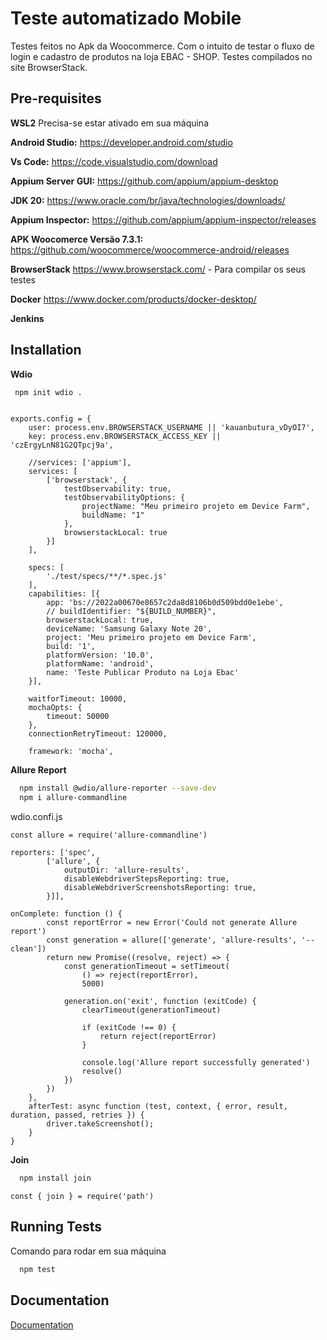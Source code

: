 

# Teste automatizado Mobile
Testes feitos no Apk da Woocommerce. Com o intuito de testar o fluxo de login e cadastro de produtos na loja EBAC - SHOP. Testes compilados no site BrowserStack. 
 


## Pre-requisites

**WSL2** Precisa-se estar ativado em sua máquina

**Android Studio:** https://developer.android.com/studio 

**Vs Code:** https://code.visualstudio.com/download

**Appium Server GUI:** https://github.com/appium/appium-desktop 

**JDK 20:** https://www.oracle.com/br/java/technologies/downloads/

**Appium Inspector:** https://github.com/appium/appium-inspector/releases

**APK Woocomerce Versão 7.3.1:** https://github.com/woocommerce/woocommerce-android/releases

**BrowserStack** https://www.browserstack.com/ - Para compilar os seus testes

**Docker** https://www.docker.com/products/docker-desktop/

**Jenkins** 






## Installation

**Wdio**

```bash
 npm init wdio .
```
````

exports.config = {
    user: process.env.BROWSERSTACK_USERNAME || 'kauanbutura_vDyOI7',
    key: process.env.BROWSERSTACK_ACCESS_KEY || 'czErgyLnN81G2QTpcj9a',

    //services: ['appium'],
    services: [
        ['browserstack', {
            testObservability: true,
            testObservabilityOptions: {
                projectName: "Meu primeiro projeto em Device Farm",
                buildName: "1"
            },
            browserstackLocal: true
        }]
    ],

    specs: [
        './test/specs/**/*.spec.js'
    ],
    capabilities: [{
        app: 'bs://2022a00670e8657c2da8d8106b0d509bdd0e1ebe',
        // buildIdentifier: "${BUILD_NUMBER}",
        browserstackLocal: true,
        deviceName: 'Samsung Galaxy Note 20',
        project: 'Meu primeiro projeto em Device Farm',
        build: '1',
        platformVersion: '10.0',
        platformName: 'android',
        name: 'Teste Publicar Produto na Loja Ebac'
    }],

    waitforTimeout: 10000,
    mochaOpts: {
        timeout: 50000
    },
    connectionRetryTimeout: 120000,

    framework: 'mocha',
````
**Allure Report**

```bash
  npm install @wdio/allure-reporter --save-dev
  npm i allure-commandline
```
wdio.confi.js
```
const allure = require('allure-commandline')

reporters: ['spec',
        ['allure', {
            outputDir: 'allure-results',
            disableWebdriverStepsReporting: true,
            disableWebdriverScreenshotsReporting: true,
        }]],

onComplete: function () {
        const reportError = new Error('Could not generate Allure report')
        const generation = allure(['generate', 'allure-results', '--clean'])
        return new Promise((resolve, reject) => {
            const generationTimeout = setTimeout(
                () => reject(reportError),
                5000)

            generation.on('exit', function (exitCode) {
                clearTimeout(generationTimeout)

                if (exitCode !== 0) {
                    return reject(reportError)
                }

                console.log('Allure report successfully generated')
                resolve()
            })
        })
    },
    afterTest: async function (test, context, { error, result, duration, passed, retries }) {
        driver.takeScreenshot();
    }
}
```

**Join**

```bash
  npm install join
```

````
const { join } = require('path')
````


## Running Tests
Comando para rodar em sua máquina

```bash
  npm test
```


## Documentation

[Documentation](https://webdriver.io/docs/api/element)


